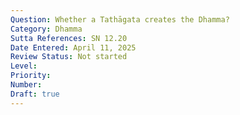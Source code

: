 ```yaml
---
Question: Whether a Tathāgata creates the Dhamma?
Category: Dhamma
Sutta References: SN 12.20
Date Entered: April 11, 2025
Review Status: Not started
Level: 
Priority: 
Number: 
Draft: true
---
```

